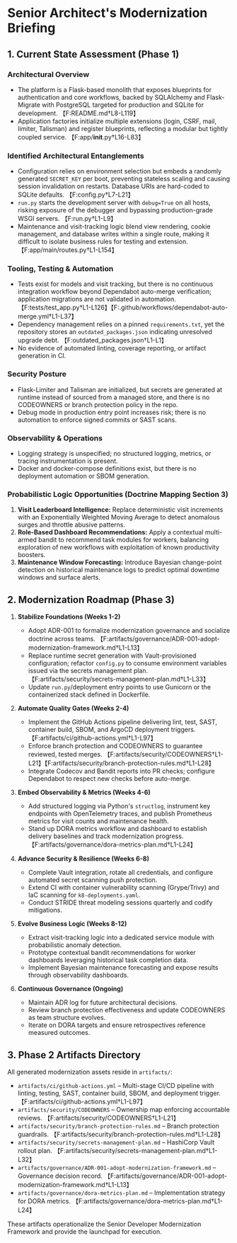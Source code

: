 # Senior Architect's Modernization Briefing

## 1. Current State Assessment (Phase 1)

### Architectural Overview
- The platform is a Flask-based monolith that exposes blueprints for authentication and core workflows, backed by SQLAlchemy and Flask-Migrate with PostgreSQL targeted for production and SQLite for development. 【F:README.md†L8-L119】
- Application factories initialize multiple extensions (login, CSRF, mail, limiter, Talisman) and register blueprints, reflecting a modular but tightly coupled service. 【F:app/__init__.py†L16-L83】

### Identified Architectural Entanglements
- Configuration relies on environment selection but embeds a randomly generated `SECRET_KEY` per boot, preventing stateless scaling and causing session invalidation on restarts. Database URIs are hard-coded to SQLite defaults. 【F:config.py†L7-L21】
- `run.py` starts the development server with `debug=True` on all hosts, risking exposure of the debugger and bypassing production-grade WSGI servers. 【F:run.py†L1-L9】
- Maintenance and visit-tracking logic blend view rendering, cookie management, and database writes within a single route, making it difficult to isolate business rules for testing and extension. 【F:app/main/routes.py†L1-L154】

### Tooling, Testing & Automation
- Tests exist for models and visit tracking, but there is no continuous integration workflow beyond Dependabot auto-merge verification; application migrations are not validated in automation. 【F:tests/test_app.py†L1-L126】【F:.github/workflows/dependabot-auto-merge.yml†L1-L37】
- Dependency management relies on a pinned `requirements.txt`, yet the repository stores an `outdated_packages.json` indicating unresolved upgrade debt. 【F:outdated_packages.json†L1-L1】
- No evidence of automated linting, coverage reporting, or artifact generation in CI.

### Security Posture
- Flask-Limiter and Talisman are initialized, but secrets are generated at runtime instead of sourced from a managed store, and there is no CODEOWNERS or branch protection policy in the repo.
- Debug mode in production entry point increases risk; there is no automation to enforce signed commits or SAST scans.

### Observability & Operations
- Logging strategy is unspecified; no structured logging, metrics, or tracing instrumentation is present.
- Docker and docker-compose definitions exist, but there is no deployment automation or SBOM generation.

### Probabilistic Logic Opportunities (Doctrine Mapping Section 3)
1. **Visit Leaderboard Intelligence:** Replace deterministic visit increments with an Exponentially Weighted Moving Average to detect anomalous surges and throttle abusive patterns.
2. **Role-Based Dashboard Recommendations:** Apply a contextual multi-armed bandit to recommend task modules for workers, balancing exploration of new workflows with exploitation of known productivity boosters.
3. **Maintenance Window Forecasting:** Introduce Bayesian change-point detection on historical maintenance logs to predict optimal downtime windows and surface alerts.

## 2. Modernization Roadmap (Phase 3)

1. **Stabilize Foundations (Weeks 1-2)**
   - Adopt ADR-001 to formalize modernization governance and socialize doctrine across teams. 【F:artifacts/governance/ADR-001-adopt-modernization-framework.md†L1-L13】
   - Replace runtime secret generation with Vault-provisioned configuration; refactor `config.py` to consume environment variables issued via the secrets management plan. 【F:artifacts/security/secrets-management-plan.md†L1-L33】
   - Update `run.py`/deployment entry points to use Gunicorn or the containerized stack defined in Dockerfile.

2. **Automate Quality Gates (Weeks 2-4)**
   - Implement the GitHub Actions pipeline delivering lint, test, SAST, container build, SBOM, and ArgoCD deployment triggers. 【F:artifacts/ci/github-actions.yml†L1-L97】
   - Enforce branch protection and CODEOWNERS to guarantee reviewed, tested merges. 【F:artifacts/security/CODEOWNERS†L1-L21】【F:artifacts/security/branch-protection-rules.md†L1-L28】
   - Integrate Codecov and Bandit reports into PR checks; configure Dependabot to respect new checks before auto-merge.

3. **Embed Observability & Metrics (Weeks 4-6)**
   - Add structured logging via Python's `structlog`, instrument key endpoints with OpenTelemetry traces, and publish Prometheus metrics for visit counts and maintenance health.
   - Stand up DORA metrics workflow and dashboard to establish delivery baselines and track modernization progress. 【F:artifacts/governance/dora-metrics-plan.md†L1-L24】

4. **Advance Security & Resilience (Weeks 6-8)**
   - Complete Vault integration, rotate all credentials, and configure automated secret scanning push protection.
   - Extend CI with container vulnerability scanning (Grype/Trivy) and IaC scanning for `k8-deployments.yaml`.
   - Conduct STRIDE threat modeling sessions quarterly and codify mitigations.

5. **Evolve Business Logic (Weeks 8-12)**
   - Extract visit-tracking logic into a dedicated service module with probabilistic anomaly detection.
   - Prototype contextual bandit recommendations for worker dashboards leveraging historical task completion data.
   - Implement Bayesian maintenance forecasting and expose results through observability dashboards.

6. **Continuous Governance (Ongoing)**
   - Maintain ADR log for future architectural decisions.
   - Review branch protection effectiveness and update CODEOWNERS as team structure evolves.
   - Iterate on DORA targets and ensure retrospectives reference measured outcomes.

## 3. Phase 2 Artifacts Directory

All generated modernization assets reside in `artifacts/`:

- `artifacts/ci/github-actions.yml` – Multi-stage CI/CD pipeline with linting, testing, SAST, container build, SBOM, and deployment trigger. 【F:artifacts/ci/github-actions.yml†L1-L97】
- `artifacts/security/CODEOWNERS` – Ownership map enforcing accountable reviews. 【F:artifacts/security/CODEOWNERS†L1-L21】
- `artifacts/security/branch-protection-rules.md` – Branch protection guardrails. 【F:artifacts/security/branch-protection-rules.md†L1-L28】
- `artifacts/security/secrets-management-plan.md` – HashiCorp Vault rollout plan. 【F:artifacts/security/secrets-management-plan.md†L1-L32】
- `artifacts/governance/ADR-001-adopt-modernization-framework.md` – Governance decision record. 【F:artifacts/governance/ADR-001-adopt-modernization-framework.md†L1-L13】
- `artifacts/governance/dora-metrics-plan.md` – Implementation strategy for DORA metrics. 【F:artifacts/governance/dora-metrics-plan.md†L1-L24】

These artifacts operationalize the Senior Developer Modernization Framework and provide the launchpad for execution.

